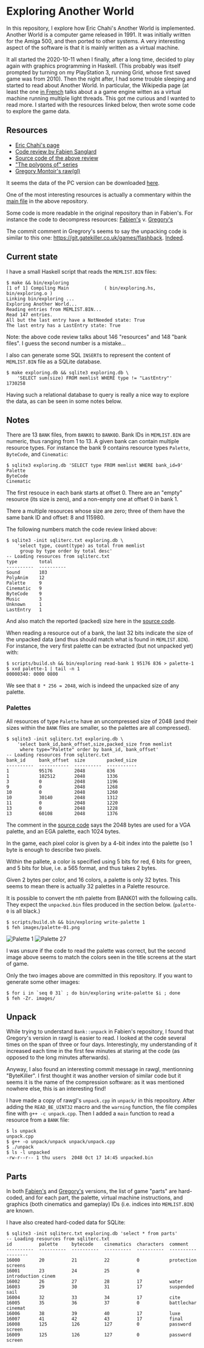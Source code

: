 # Exploring Another World

In this repository, I explore how Eric Chahi's Another World is implemented.
Another World is a computer game released in 1991. It was initially written for
the Amiga 500, and then ported to other systems. A very interesting aspect of
the software is that it is mainly written as a virtual machine.

It all started the 2020-10-11 when I finally, after a long time, decided to
play again with graphics programming in Haskell. (This probably was itself
prompted by turning on my PlayStation 3, running Grid, whose first saved game
was from 2010). Then the night after, I had some trouble sleeping and started
to read about Another World. In particular, the Wikipedia page (at least the
one [in
French](https://fr.wikipedia.org/wiki/Another_World_(jeu_vid%C3%A9o)#Aspect_technique)
talks about a a game engine witten as a virtual machine running multiple light
threads. This got me curious and I wanted to read more. I started with the
resources linked below, then wrote some code to explore the game data.


## Resources

- [Eric Chahi's
  page](http://www.anotherworld.fr/anotherworld_uk/another_world.htm)
- [Code review by Fabien
  Sanglard](https://fabiensanglard.net/anotherWorld_code_review/)
- [Source code of the above
  review](https://github.com/fabiensanglard/Another-World-Bytecode-Interpreter)
- ["The polygons of"
  series](https://fabiensanglard.net/another_world_polygons/)
- [Gregory Montoir's raw(gl)](https://github.com/cyxx)

It seems the data of the PC version can be downloaded
[here](https://www.abandonware-france.org/ltf_abandon/ltf_jeu.php?id=68).

One of the most interesting resources is actually a commentary within the [main
file](https://github.com/fabiensanglard/Another-World-Bytecode-Interpreter/blob/8afc0f7d7d47f7700ad2e7d1cad33200ad29b17f/src/main.cpp)
in the above repository.

Some code is more readable in the original repository than in Fabien's. For
instance the code to decompress resources:
[Fabien's](https://github.com/fabiensanglard/Another-World-Bytecode-Interpreter/blob/master/src/bank.cpp)
v. [Gregory's](https://github.com/cyxx/rawgl/blob/master/unpack.cpp)

The commit comment in Gregrory's seems to say the unpacking code is similar to
this one: https://git.gatekiller.co.uk/games/flashback.
[Indeed](https://git.gatekiller.co.uk/games/flashback/src/branch/master/unpack.cpp).


## Current state

I have a small Haskell script that reads the `MEMLIST.BIN` files:

```
$ make && bin/exploring
[1 of 1] Compiling Main             ( bin/exploring.hs, bin/exploring.o )
Linking bin/exploring ...
Exploring Another World...
Reading entries from MEMLIST.BIN...
Read 147 entries.
All but the last entry have a NotNeeded state: True
The last entry has a LastEntry state: True
```

Note: the above code review talks about 146 "resources" and 148 "bank files".
I guess the second number is a mistake...

I also can generate some SQL `INSERT`s to represent the content of
`MEMLIST.BIN` file as a SQLite database.

```
$ make exploring.db && sqlite3 exploring.db \
    'SELECT sum(size) FROM memlist WHERE type != "LastEntry"'
1730258
```

Having such a relational database to query is really a nice way to explore the
data, as can be seen in some notes below.


## Notes

There are 13 `BANK` files, from `BANK01` to `BANK0D`. Bank IDs in `MEMLIST.BIN`
are numeric, thus ranging from 1 to 13. A given bank can contain multiple
resource types. For instance the bank 9 contains resource types `Palette`,
`ByteCode`, and `Cinematic`:

```
$ sqlite3 exploring.db 'SELECT type FROM memlist WHERE bank_id=9'
Palette
ByteCode
Cinematic
```

The first resouce in each bank starts at offset 0. There are an "empty"
resource (its size is zero), and a non-empty one at offset 0 in bank 1.

There a multiple resources whose size are zero; three of them have the same
bank ID and offset: 8 and 115980.

The following numbers match the code review linked above:

```
$ sqlite3 -init sqliterc.txt exploring.db \
    'select type, count(type) as total from memlist
     group by type order by total desc'
-- Loading resources from sqliterc.txt
type        total
----------  ----------
Sound       103
PolyAnim    12
Palette     9
Cinematic   9
ByteCode    9
Music       3
Unknown     1
LastEntry   1
```

And also match the reported (packed) size here in the [source
code](https://github.com/fabiensanglard/Another-World-Bytecode-Interpreter/blob/8afc0f7d7d47f7700ad2e7d1cad33200ad29b17f/src/main.cpp#L201-L208).

When reading a resource out of a bank, the last 32 bits indicate the size of
the unpacked data (and thus should match what is found in `MEMLIST.BIN`). For
instance, the very first palette can be extracted (but not unpacked yet) with:

```
$ scripts/build.sh && bin/exploring read-bank 1 95176 836 > palette-1
$ xxd palette-1 | tail -n 1
00000340: 0000 0800
```

We see that `8 * 256 = 2048`, wich is indeed the unpacked size of any palette.


### Palettes

All resources of type `Palette` have an uncompressed size of 2048 (and their
sizes within the `BANK` files are smaller, so the palettes are all compressed).

```
$ sqlite3 -init sqliterc.txt exploring.db \
    'select bank_id,bank_offset,size,packed_size from memlist
     where type="Palette" order by bank_id, bank_offset'
-- Loading resources from sqliterc.txt
bank_id     bank_offset  size        packed_size
----------  -----------  ----------  -----------
1           95176        2048        836
1           102512       2048        1336
3           0            2048        1196
9           0            2048        1268
10          0            2048        1260
10          30140        2048        1312
11          0            2048        1220
13          0            2048        1228
13          60108        2048        1376
```

The comment in the [source
code](https://github.com/fabiensanglard/Another-World-Bytecode-Interpreter/blob/master/src/resource.h#L74)
says the 2048 bytes are used for a VGA palette, and an EGA palette, each 1024
bytes.

In the game, each pixel color is given by a 4-bit index into the palette (so 1
byte is enough to describe two pixels.

Within the pallete, a color is specified using 5 bits for red, 6 bits for
green, and 5 bits for blue, i.e. a 565 format, and thus takes 2 bytes.

Given 2 bytes per color, and 16 colors, a palette is only 32 bytes. This seems
to mean there is actually 32 palettes in a Palette resource.

It is possible to convert the nth palette from BANK01 with the following calls.
They expect the `unpacked.bin` files produced in the section below.
(`palette-0` is all black.)

```
$ scripts/build.sh && bin/exploring write-palette 1
$ feh images/palette-01.png
```

![Palette 1](images/palette-01.png)
![Palette 27](images/palette-27.png)

I was unsure if the code to read the palette was correct, but the second image
above seems to match the colors seen in the title screens at the start of game.

Only the two images above are committed in this repository. If you want to generate
some other images:

```
$ for i in `seq 0 31` ; do bin/exploring write-palette $i ; done
$ feh -Zr. images/
```

## Unpack

While trying to understand `Bank::unpack` in Fabien's repository, I found that
Gregory's version in rawgl is easier to read. I looked at the code several
times on the span of three or four days. Interestingly, my understanding of it
increased each time in the first few minutes at staring at the code (as opposed
to the long minutes afterwards).

Anyway, I also found an interesting commit message in rawgl, mentionning
"ByteKiller". I first thought it was another version of similar code but it
seems it is the name of the compression software: as it was mentioned nowhere
else, this is an interesting find!

I have made a copy of rawgl's `unpack.cpp` in `unpack/` in this repository.
After adding the `READ_BE_UINT32` macro and the `warning` function, the file
compiles fine with `g++ -c unpack.cpp`. Then I added a `main` function to read
a resource from a `BANK` file:

```
$ ls unpack
unpack.cpp
$ g++ -o unpack/unpack unpack/unpack.cpp
$ ./unpack
$ ls -l unpacked
-rw-r--r-- 1 thu users  2048 Oct 17 14:45 unpacked.bin
```


## Parts

In both
[Fabien's](https://github.com/fabiensanglard/Another-World-Bytecode-Interpreter/blob/6093bbca11b046a64557354eb4c237b0318f4ec7/src/parts.cpp)
and
[Gregory's](https://github.com/cyxx/rawgl/blob/8b4c255453229bca15df715961554f85adec8eb5/resource.cpp#L566-L577)
versions, the list of game "parts" are hard-coded, and for each part, the
palette, virtual machine instructions, and graphics (both cinematics and
gameplay) IDs (i.e. indices into `MEMLIST.BIN`) are known.

I have also created hard-coded data for SQLite:

```
$ sqlite3 -init sqliterc.txt exploring.db 'select * from parts'
-- Loading resources from sqliterc.txt
id          palette     bytecode    cinematics  characters  comment
----------  ----------  ----------  ----------  ----------  ------------------
16000       20          21          22          0           protection screens
16001       23          24          25          0           introduction cinem
16002       26          27          28          17          water
16003       29          30          31          17          suspended sail
16004       32          33          34          17          cite
16005       35          36          37          0           battlechar cinemat
16006       38          39          40          17          luxe
16007       41          42          43          17          final
16008       125         126         127         0           password screen
16009       125         126         127         0           password screen
```
